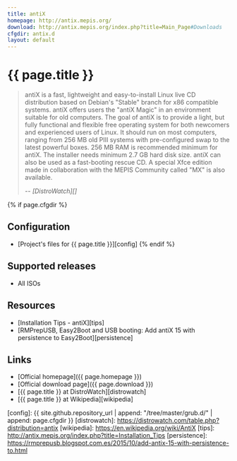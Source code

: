 ```yaml
---
title: antiX
homepage: http://antix.mepis.org/
download: http://antix.mepis.org/index.php?title=Main_Page#Downloads
cfgdir: antix.d
layout: default
---
```


# {{ page.title }}

> antiX is a fast, lightweight and easy-to-install Linux live CD distribution
> based on Debian's "Stable" branch for x86 compatible systems. antiX offers
> users the "antiX Magic" in an environment suitable for old computers. The goal
> of antiX is to provide a light, but fully functional and flexible free
> operating system for both newcomers and experienced users of Linux. It should
> run on most computers, ranging from 256 MB old PIII systems with
> pre-configured swap to the latest powerful boxes. 256 MB RAM is recommended
> minimum for antiX. The installer needs minimum 2.7 GB hard disk size. antiX
> can also be used as a fast-booting rescue CD. A special Xfce edition made in
> collaboration with the MEPIS Community called "MX" is also available.
>
> -- <cite markdown="1">[DistroWatch][]</cite>


{% if page.cfgdir %}
## Configuration

- [Project's files for {{ page.title }}][config]
{% endif %}


## Supported releases

- All ISOs


## Resources

- [Installation Tips - antiX][tips]
- [RMPrepUSB, Easy2Boot and USB booting: Add antiX 15 with persistence to
Easy2Boot][persistence]


## Links

- [Official homepage]({{ page.homepage }})
- [Official download page]({{ page.download }})
- [{{ page.title }} at DistroWatch][distrowatch]
- [{{ page.title }} at Wikipedia][wikipedia]


[config]: {{ site.github.repository_url | append: "/tree/master/grub.d/" | append: page.cfgdir }}
[distrowatch]: https://distrowatch.com/table.php?distribution=antix
[wikipedia]: https://en.wikipedia.org/wiki/AntiX
[tips]: http://antix.mepis.org/index.php?title=Installation_Tips
[persistence]: https://rmprepusb.blogspot.com.es/2015/10/add-antix-15-with-persistence-to.html
